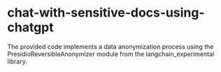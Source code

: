 # chat-with-sensitive-docs-using-chatgpt
 The provided code implements a data anonymization process using the PresidioReversibleAnonymizer module from the langchain_experimental library. 
